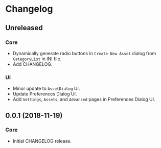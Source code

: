 # Changelog
## Unreleased
### Core
- Dynamically generate radio buttons in `Create New Asset` dialog from `CategoryList` in INI file.
- Add CHANGELOG.

### UI
- Minor update to `AssetDialog` UI.
- Update Preferences Dialog UI.
- Add `Settings`, `Assets`, and `Advanced` pages in Preferences Dialog UI.

## 0.0.1 (2018-11-19)
### Core
- Initial CHANGELOG release.
